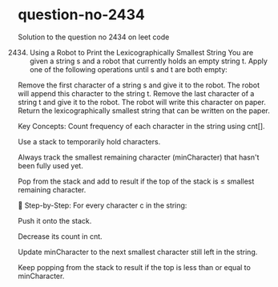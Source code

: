 # question-no-2434
Solution to the question no 2434 on leet code 

2434. Using a Robot to Print the Lexicographically Smallest String
You are given a string s and a robot that currently holds an empty string t. Apply one of the following operations until s and t are both empty:

Remove the first character of a string s and give it to the robot. The robot will append this character to the string t.
Remove the last character of a string t and give it to the robot. The robot will write this character on paper.
Return the lexicographically smallest string that can be written on the paper.

Key Concepts:
Count frequency of each character in the string using cnt[].

Use a stack to temporarily hold characters.

Always track the smallest remaining character (minCharacter) that hasn't been fully used yet.

Pop from the stack and add to result if the top of the stack is ≤ smallest remaining character.

🔁 Step-by-Step:
For every character c in the string:

Push it onto the stack.

Decrease its count in cnt.

Update minCharacter to the next smallest character still left in the string.

Keep popping from the stack to result if the top is less than or equal to minCharacter.
